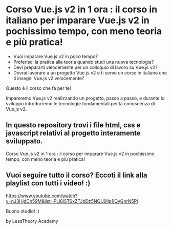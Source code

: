 # Corso Vue.js v2 in 1 ora : il corso in italiano per imparare Vue.js v2 in pochissimo tempo, con meno teoria e più pratica! 

- Vuoi imparare Vue.js v2 in poco tempo? 
- Preferisci la pratica alla teoria quando studi una nuova tecnologia?
- Devi prepararti velocemente per un colloquio di lavoro su Vue.js v2? 
- Dovrai lavorare a un progetto Vue.js v2 e ti serve un corso in italiano che ti insegni Vue.js v2 velocemente?

Questo è il corso che fa per te!

Impareremo Vue.js v2 realizzando un progetto, passo a passo, e durante lo sviluppo introdurremo le tecnologie fondamentali per la conoscenza di Vue.js v2.

## In questo repository trovi i file html, css e javascript relativi al progetto interamente sviluppato.

Corso Vue.js v2 in 1 ora : il corso per imparare Vue.js v2 in pochissimo tempo, con meno teoria e più pratica! 

## Vuoi seguire tutto il corso? Eccoti il link alla playlist con tutti i video! :) 
https://www.youtube.com/watch?v=nJ3HjdCn59M&list=PLl8lST6xZTJbDz5NQU9llp1jQyGnrN5Pj

Buono studio! :)

by LessTheory Academy
